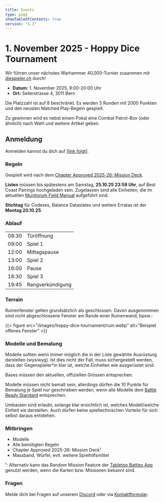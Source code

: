 ```yaml
---
title: Events
type: page
showTableOfContents: true
version: "1.1"
---
```

# 1. November 2025 - Hoppy Dice Tournament

Wir führen unser nächstes Warhammer 40,000-Turnier zusammen mit [diespieler.ch](https://diespieler.ch) durch!

- **Datum:** 1. November 2025, 9:00-20:00 Uhr
- **Ort:** Seilerstrasse 4, 3011 Bern

Die Platzzahl ist auf 8 beschränkt. Es werden 3 Runden mit 2000 Punkten und den neusten Matched Play-Regeln gespielt.

Zu gewinnen wird es nebst einem Pokal eine Combat Patrol-Box (oder ähnlich) nach Wahl und weitere Artikel geben.


## Anmeldung

Anmelden kannst du dich auf [\[link folgt\]]().


### Regeln

Gespielt wird nach dem [Chapter Approved 2025-26: Mission Deck](https://www.warhammer-community.com/en-gb/downloads/warhammer-40000/).

**Listen** müssen bis spätestens am Samstag, **25.10.25 23:59 Uhr**, auf Best Coast Pairings hochgeladen sein.
Zugelassen sind alle Einheiten, die im aktuellen [Munitorum Field Manual](https://www.warhammer-community.com/en-gb/downloads/warhammer-40000/) aufgeführt sind.

**Stichtag** für Codexes, Balance Dataslates und weitere Erratas ist der **Montag 20.10.25**.


### Ablauf

|        |                  | 
| ------ | ---------------- |
| 08:30  | Türöffnung       |
| 09:00  | Spiel 1          |
| 12:00  | Mittagspause     |
| 13:00  | Spiel 2          |
| 16:00  | Pause            |
| 16:30  | Spiel 3          |
| 19:45  | Rangverkündigung |


### Terrain

Ruinenfenster gelten grundsätzlich als geschlossen. Davon ausgenommen sind nicht abgeschlossene Fenster am Rande einer Ruinenwand, bpsw.:

{{< figure src="/images/hoppy-dice-tournament/ruin.webp" alt="Beispiel offenes Fenster" >}}


### Modelle und Bemalung

Modelle sollten wenn immer möglich die in der Liste gewählte Ausrüstung darstellen (wysiwyg).
Ist dies nicht der Fall, muss sichergestellt werden, dass der Gegenspieler\*in klar ist, welche Einheiten wie ausgerüstet sind.

Bases müssen den aktuellen, offiziellen Grössen entsprechen.

Modelle müssen nicht bemalt sein, allerdings dürfen die 10 Punkte für Bemalung je Spiel nur geschrieben werden, wenn alle Modelle dem [Battle Ready Standard](https://www.warhammer-community.com/en-gb/articles/xcSERTQx/citadel-colour-just-what-is-battle-ready/) entsprechen.

Umbauten sind erlaubt, solange klar ersichtlich ist, welches Modell/welche Einheit sie darstellen.
Auch dürfen keine spieltechnischen Vorteile für sich selbst daraus entstehen.


### Mitbringen

- Modelle
- Alle benötigten Regeln
- Chapter Approved 2025-26: Mission Deck¹
- Massband, Würfel, evtl. weitere Spielhilfsmittel

¹: Alternativ kann das Random Mission Feature der [Tabletop Battles App](https://ttba.goonhammer.com/) genutzt werden, wenn die Karten bzw. Missionen bekannt sind.


### Fragen

Melde dich bei Fragen auf unserem [Discord](https://discord.gg/Vzq39FbuYt) oder via [Kontaktformular](/de/contact/).
